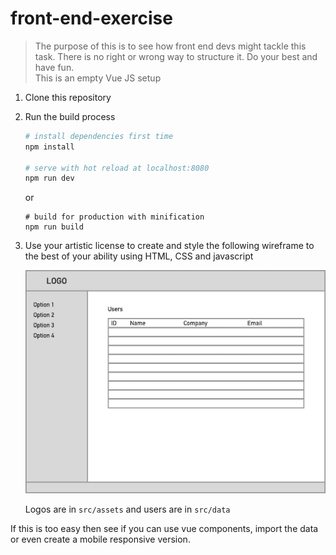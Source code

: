 # front-end-exercise

> The purpose of this is to see how front end devs might tackle this task. There is no right or wrong way to structure it. Do your best and have fun.  
This is an empty Vue JS setup

1. Clone this repository

2. Run the build process

    ``` bash
    # install dependencies first time
    npm install
    
    # serve with hot reload at localhost:8080
    npm run dev
    ```
    or
    ```
    # build for production with minification
    npm run build
    ```

3. Use your artistic license to create and style the following wireframe to the best of your ability using HTML, CSS and javascript
    
    ![Wireframe](./wireframe.png)
    
    Logos are in `src/assets` and users are in `src/data`

If this is too easy then see if you can use vue components, import the data or even create a mobile responsive version.
